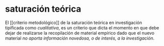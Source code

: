 # saturación teórica
El [[criterio metodológico]] de la saturación teórica en investigación tipificada como *cualitativa*, es un criterio que dicta el momento en que debe dejar de realizarse la recopilación de material empírico dado que el nuevo material *no aporta información novedosa, o de interés, a la investigación*.
